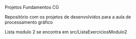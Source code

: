 Projetos Fundamentos CG

Repositório com os projetos de desenvolvidos para a aula de processamento gráfico

Lista modulo 2 se encontra em src/ListaExerciciosModulo2
